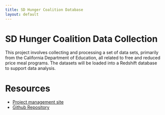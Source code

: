 ```yaml
---
title: SD Hunger Coalition Database
layout: default
---
```


# SD Hunger Coalition Data Collection

This project involves collecting and processing a set of data sets, primarily from the California Department of Education, all related to free and reduced price meal programs. The datasets will be loaded into a Redshift database to support data analysis. 

# Resources

* [Project management site](https://redmine.civicknowledge.com/projects/san-diego-hunger-coalition-meal-programs)
* [Github Repository](https://github.com/sandiegodata-projects/sandiegohungercoalition.org)